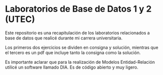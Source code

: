 # Laboratorios de Base de Datos 1 y 2 (UTEC)

Este repositorio es una recapitulación de los laboratorios relacionados a base de datos que realicé durante mi carrera universitaria.

Los primeros dos ejercicios se dividen en consigna y solución, mientras que el tercero es un pdf que incluye tanto la consigna como la solución.

Es importante aclarar que para la realización de Modelos Entidad-Relación utilicé un software llamado DIA. Es de código abierto y muy ligero.
